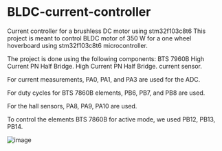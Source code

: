 # BLDC-current-controller
Current controller for a brushless DC motor using stm32f103c8t6
This project is meant to control BLDC motor of 350 W for a one wheel hoverboard using stm32f103c8t6 microcontroller.

The project is done using the following components:
BTS 7960B High Current PN Half Bridge.
High Current PN Half Bridge. current sensor.

For current measurements, PA0, PA1, and  PA3 are used for the ADC.

For duty cycles for BTS 7860B elements, PB6, PB7, and PB8 are used.

For the hall sensors, PA8, PA9, PA10 are used.

To control the elements BTS 7860B for active mode, we used PB12, PB13, PB14.

![image](https://user-images.githubusercontent.com/95107709/169672517-1aa80608-4244-402c-88bc-267f4cacccb8.png)
